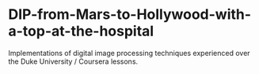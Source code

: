 # DIP-from-Mars-to-Hollywood-with-a-top-at-the-hospital
Implementations of digital image processing techniques experienced over the Duke University / Coursera lessons.
